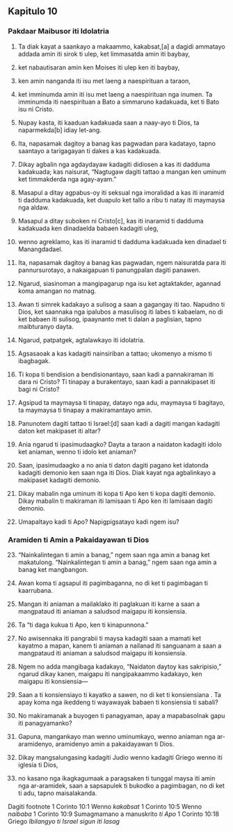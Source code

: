 Kapitulo 10
-----------

### Pakdaar Maibusor iti Idolatria

1. Ta diak kayat a saankayo a makaammo, kakabsat,[a] a dagidi ammatayo addada amin iti sirok ti ulep, ket limmasatda amin iti baybay,
2. ket nabautisaran amin ken Moises iti ulep ken iti baybay,
3. ken amin nanganda iti isu met laeng a naespirituan a taraon,
4. ket imminumda amin iti isu met laeng a naespirituan nga inumen. Ta imminumda iti naespirituan a Bato a simmaruno kadakuada, ket ti Bato isu ni Cristo.
5. Nupay kasta, iti kaaduan kadakuada saan a naay-ayo ti Dios, ta naparmekda[b] idiay let-ang.

6. Ita, napasamak dagitoy a banag kas pagwadan para kadatayo, tapno saantayo a tarigagayan ti dakes a kas kadakuada.
7. Dikay agbalin nga agdaydayaw kadagiti didiosen a kas iti dadduma kadakuada; kas naisurat, “Nagtugaw dagiti tattao a mangan ken uminum ket timmakderda nga agay-ayam.”
8. Masapul a ditay agpabus-oy iti seksual nga imoralidad a kas iti inaramid ti dadduma kadakuada, ket duapulo ket tallo a ribu ti natay iti maymaysa nga aldaw.
9. Masapul a ditay suboken ni Cristo[c], kas iti inaramid ti dadduma kadakuada ken dinadaelda babaen kadagiti uleg,
10. wenno agreklamo, kas iti inaramid ti dadduma kadakuada ken dinadael ti Manangdadael.
11. Ita, napasamak dagitoy a banag kas pagwadan, ngem naisuratda para iti pannursurotayo, a nakaigapuan ti panungpalan dagiti panawen.
12. Ngarud, siasinoman a mangipagarup nga isu ket agtaktakder, agannad koma amangan no matnag.
13. Awan ti simrek kadakayo a sulisog a saan a gagangay iti tao. Napudno ti Dios, ket saannaka nga ipalubos a masulisog iti labes ti kabaelam, no di ket babaen iti sulisog, ipaaynanto met ti dalan a paglisian, tapno maibturanyo dayta.

14. Ngarud, patpatgek, agtalawkayo iti idolatria.
15. Agsasaoak a kas kadagiti nainsiriban a tattao; ukomenyo a mismo ti ibagbagak.
16. Ti kopa ti bendision a bendisionantayo, saan kadi a pannakiraman iti dara ni Cristo? Ti tinapay a burakentayo, saan kadi a pannakipaset iti bagi ni Cristo?
17. Agsipud ta maymaysa ti tinapay, datayo nga adu, maymaysa ti bagitayo, ta maymaysa ti tinapay a makiramantayo amin.
18. Panunotem dagiti tattao ti Israel:[d] saan kadi a dagiti mangan kadagiti daton ket makipaset iti altar?
19. Ania ngarud ti ipasimudaagko? Dayta a taraon a naidaton kadagiti idolo ket aniaman, wenno ti idolo ket aniaman?
20. Saan, ipasimudaagko a no ania ti daton dagiti pagano ket idatonda kadagiti demonio ken saan nga iti Dios. Diak kayat nga agbalinkayo a makipaset kadagiti demonio.
21. Dikay mabalin nga uminum iti kopa ti Apo ken ti kopa dagiti demonio. Dikay mabalin ti makiraman iti lamisaan ti Apo ken iti lamisaan dagiti demonio.
22. Umapaltayo kadi ti Apo? Napigpigsatayo kadi ngem isu?

### Aramiden ti Amin a Pakaidayawan ti Dios

23. “Nainkalintegan ti amin a banag,” ngem saan nga amin a banag ket makatulong. “Nainkalintegan ti amin a banag,” ngem saan nga amin a banag ket mangbangon.
24. Awan koma ti agsapul iti pagimbaganna, no di ket ti pagimbagan ti kaarrubana.
25. Mangan iti aniaman a mailaklako iti paglakuan iti karne a saan a mangpataud iti aniaman a saludsod maigapu iti konsiensia.
26. Ta “ti daga kukua ti Apo, ken ti kinapunnona.”
27. No awisennaka iti pangrabii ti maysa kadagiti saan a mamati ket kayatmo a mapan, kanem ti aniaman a nailanad iti sanguanam a saan a mangpataud iti aniaman a saludsod maigapu iti konsiensia.
28. Ngem no adda mangibaga kadakayo, “Naidaton daytoy kas sakripisio,” ngarud dikay kanen, maigapu iti nangipakaammo kadakayo, ken maigapu iti konsiensia—
29. Saan a ti konsiensiayo ti kayatko a sawen, no di ket ti konsiensiana . Ta apay koma nga ikeddeng ti wayawayak babaen ti konsiensia ti sabali?
30. No makiramanak a buyogen ti panagyaman, apay a mapabasolnak gapu iti panagyamanko?

31. Gapuna, mangankayo man wenno uminumkayo, wenno aniaman nga ar-aramidenyo, aramidenyo amin a pakaidayawan ti Dios.
32. Dikay mangsalungasing kadagiti Judio wenno kadagiti Griego wenno iti iglesia ti Dios,
33. no kasano nga ikagkagumaak a paragsaken ti tunggal maysa iti amin nga ar-aramidek, saan a sapsapulek ti bukodko a pagimbagan, no di ket ti adu, tapno maisalakanda.

Dagiti footnote
1 Corinto 10:1 Wenno *kakabsat*
1 Corinto 10:5 Wenno *naibaba*
1 Corinto 10:9 Sumagmamano a manuskrito *ti Apo*
1 Corinto 10:18 Griego *Ibilangyo ti Israel sigun iti lasag*
